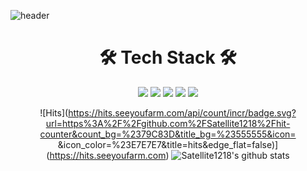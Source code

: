 ![header](https://capsule-render.vercel.app/api?type=waving&color=69f&height=300&section=header&text=SHINWOO%20&fontSize=85&fontAlignY=42)

<h1 align="center">🛠 Tech Stack 🛠</h1>

<p align="center">
  
  <img src="https://img.shields.io/badge/HTML5-E34F26?style=flat-square&logo=HTML5&logoColor=white" />
  <img src="https://img.shields.io/badge/Git-F05032?style=flat-square&logo=Git&logoColor=white"/>
  <img src="https://img.shields.io/badge/GitHub-181717?style=flat-square&logo=GitHub&logoColor=white"/>
  <img src="https://img.shields.io/badge/Visual Studio-5C2D91?style=flat-square&logo=Visual Studio&logoColor=white"/>
  <img src="https://img.shields.io/badge/Visual Studio Code-007ACC?style=flat-square&logo=Visual Studio Code&logoColor=white"/>
</p>

<div align="center"> 

![Hits](https://hits.seeyoufarm.com/api/count/incr/badge.svg?url=https%3A%2F%2Fgithub.com%2FSatellite1218%2Fhit-counter&count_bg=%2379C83D&title_bg=%23555555&icon= &icon_color=%23E7E7E7&title=hits&edge_flat=false)](https://hits.seeyoufarm.com)
![Satellite1218's github stats](https://github-readme-stats.vercel.app/api?username=Satellite1218&show_icons=true)

</div>
